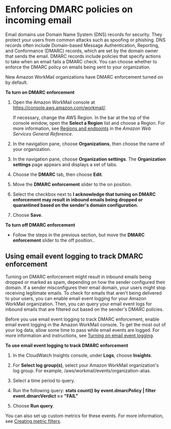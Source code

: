 # Enforcing DMARC policies on incoming email<a name="inbound-dmarc"></a>

Email domains use Domain Name System \(DNS\) records for security\. They protect your users from common attacks such as spoofing or phishing\. DNS records often include Domain\-based Message Authentication, Reporting, and Conformance \(DMARC\) records, which are set by the domain owner that sends the email\. DMARC records include policies that specify actions to take when an email fails a DMARC check\. You can choose whether to enforce the DMARC policy on emails being sent to your organization\.

New Amazon WorkMail organizations have DMARC enforcement turned on by default\.

**To turn on DMARC enforcement**

1. Open the Amazon WorkMail console at [https://console\.aws\.amazon\.com/workmail/](https://console.aws.amazon.com/workmail/)\.

   If necessary, change the AWS Region\. In the bar at the top of the console window, open the **Select a Region** list and choose a Region\. For more information, see [Regions and endpoints](http://docs.aws.amazon.com/general/latest/gr/index.html?rande.html) in the *Amazon Web Services General Reference*\.

1. In the navigation pane, choose **Organizations**, then choose the name of your organization\.

1. In the navigation pane, choose **Organization settings**\. The **Organization settings** page appears and displays a set of tabs\.

1. Choose the **DMARC** tab, then choose **Edit**\.

1. Move the **DMARC enforcement** slider to the on position\.

1. Select the checkbox next to **I acknowledge that turning on DMARC enforcement may result in inbound emails being dropped or quarantined based on the sender's domain configuration\.**

1. Choose **Save**\.

**To turn off DMARC enforcement**
+ Follow the steps in the previous section, but move the **DMARC enforcement** slider to the off position\.\.

## Using email event logging to track DMARC enforcement<a name="logging-dmarc"></a>

Turning on DMARC enforcement might result in inbound emails being dropped or marked as spam, depending on how the sender configured their domain\. If a sender misconfigures their email domain, your users might stop receiving legitimate emails\. To check for emails that aren't being delivered to your users, you can enable email event logging for your Amazon WorkMail organization\. Then, you can query your email event logs for inbound emails that are filtered out based on the sender's DMARC policies\. 

Before you use email event logging to track DMARC enforcement, enable email event logging in the Amazon WorkMail console\. To get the most out of your log data, allow some time to pass while email events are logged\. For more information and instructions, see [Turning on email event logging](tracking.md#enable-tracking)\.

**To use email event logging to track DMARC enforcement**

1. In the CloudWatch Insights console, under **Logs**, choose **Insights**\. 

1. For **Select log group\(s\)**, select your Amazon WorkMail organization's log group\. For example, /aws/workmail/events/organization\-alias\.

1. Select a time period to query\.

1. Run the following query: **stats count\(\) by event\.dmarcPolicy \| filter event\.dmarcVerdict == "FAIL"**

1. Choose **Run query**\.

You can also set up custom metrics for these events\. For more information, see [Creating metric filters](https://docs.aws.amazon.com/AmazonCloudWatch/latest/logs/MonitoringPolicyExample.html)\.
